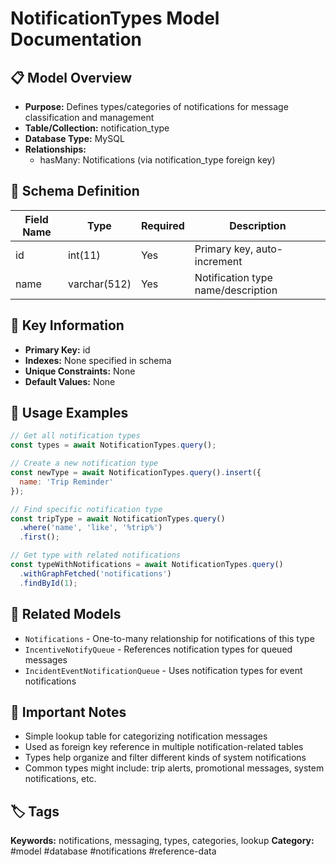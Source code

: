 # NotificationTypes Model Documentation

## 📋 Model Overview
- **Purpose:** Defines types/categories of notifications for message classification and management
- **Table/Collection:** notification_type
- **Database Type:** MySQL
- **Relationships:** 
  - hasMany: Notifications (via notification_type foreign key)

## 🔧 Schema Definition
| Field Name | Type | Required | Description |
|------------|------|----------|-------------|
| id | int(11) | Yes | Primary key, auto-increment |
| name | varchar(512) | Yes | Notification type name/description |

## 🔑 Key Information
- **Primary Key:** id
- **Indexes:** None specified in schema
- **Unique Constraints:** None
- **Default Values:** None

## 📝 Usage Examples
```javascript
// Get all notification types
const types = await NotificationTypes.query();

// Create a new notification type
const newType = await NotificationTypes.query().insert({
  name: 'Trip Reminder'
});

// Find specific notification type
const tripType = await NotificationTypes.query()
  .where('name', 'like', '%trip%')
  .first();

// Get type with related notifications
const typeWithNotifications = await NotificationTypes.query()
  .withGraphFetched('notifications')
  .findById(1);
```

## 🔗 Related Models
- `Notifications` - One-to-many relationship for notifications of this type
- `IncentiveNotifyQueue` - References notification types for queued messages
- `IncidentEventNotificationQueue` - Uses notification types for event notifications

## 📌 Important Notes
- Simple lookup table for categorizing notification messages
- Used as foreign key reference in multiple notification-related tables
- Types help organize and filter different kinds of system notifications
- Common types might include: trip alerts, promotional messages, system notifications, etc.

## 🏷️ Tags
**Keywords:** notifications, messaging, types, categories, lookup
**Category:** #model #database #notifications #reference-data